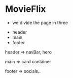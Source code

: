 # MovieFlix

-   we divide the page in three

*   header
*   main
*   footer

header => navBar, hero

main => card container

footer => socials..
